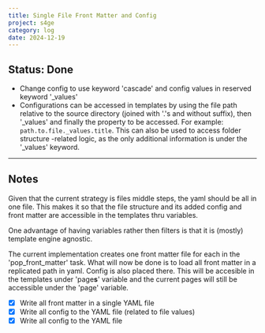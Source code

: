 ```yaml
---
title: Single File Front Matter and Config
project: s4ge
category: log
date: 2024-12-19
---
```


## Status: Done

- Change config to use keyword 'cascade' and config values in reserved keyword '_values'
- Configurations can be accessed in templates by using the file path relative to the source directory (joined with '.'s and without suffix), then '_values' and finally the property to be accessed. For example: `path.to.file._values.title`. This can also be used to access folder structure -related logic, as the only additional information is under the '_values' keyword.

---

## Notes

Given that the current strategy is files middle steps, the yaml should be all in one file. This makes it so that the file structure and its added config and front matter are accessible in the templates thru variables.

One advantage of having variables rather then filters is that it is (mostly) template engine agnostic.

The current implementation creates one front matter file for each in the 'pop_front_matter' task. What will now be done is to load all front matter in a replicated path in yaml. Config is also placed there. This will be accesible in the templates under 'page**s**' variable and the current pages will still be accessible under the 'page' variable.

- [X] Write all front matter in a single YAML file
- [X] Write all config to the YAML file (related to file values)
- [X] Write all config to the YAML file
